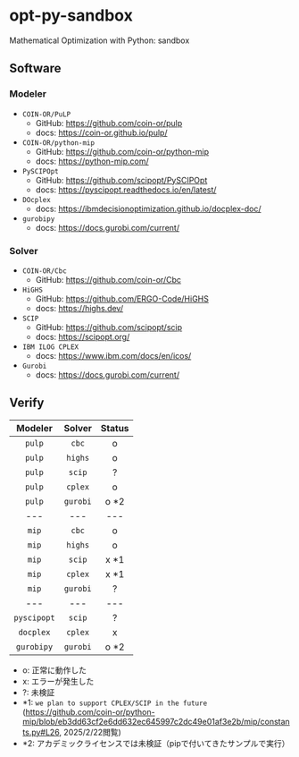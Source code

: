 # opt-py-sandbox

Mathematical Optimization with Python: sandbox

## Software
### Modeler
- `COIN-OR/PuLP`
  - GitHub: https://github.com/coin-or/pulp
  - docs: https://coin-or.github.io/pulp/
- `COIN-OR/python-mip`
  - GitHub: https://github.com/coin-or/python-mip
  - docs: https://python-mip.com/
- `PySCIPOpt`
  - GitHub: https://github.com/scipopt/PySCIPOpt
  - docs: https://pyscipopt.readthedocs.io/en/latest/
- `DOcplex`
  - docs: https://ibmdecisionoptimization.github.io/docplex-doc/
- `gurobipy`
  - docs: https://docs.gurobi.com/current/
### Solver
- `COIN-OR/Cbc`
  - GitHub: https://github.com/coin-or/Cbc
- `HiGHS`
  - GitHub: https://github.com/ERGO-Code/HiGHS
  - docs: https://highs.dev/
- `SCIP`
  - GitHub: https://github.com/scipopt/scip
  - docs: https://scipopt.org/
- `IBM ILOG CPLEX`
  - docs: https://www.ibm.com/docs/en/icos/
- `Gurobi`
  - docs: https://docs.gurobi.com/current/

## Verify
|Modeler|Solver|Status|
|:-:|:-:|:-:|
|`pulp`|`cbc`|o|
|`pulp`|`highs`|o|
|`pulp`|`scip`|?|
|`pulp`|`cplex`|o|
|`pulp`|`gurobi`|o *2|
|---|---|---|
|`mip`|`cbc`|o|
|`mip`|`highs`|o|
|`mip`|`scip`|x *1|
|`mip`|`cplex`|x *1|
|`mip`|`gurobi`|?|
|---|---|---|
|`pyscipopt`|`scip`|?|
|`docplex`|`cplex`|x|
|`gurobipy`|`gurobi`|o *2|

- o: 正常に動作した
- x: エラーが発生した
- ?: 未検証
- *1: `we plan to support CPLEX/SCIP in the future` (https://github.com/coin-or/python-mip/blob/eb3dd63cf2e6dd632ec645997c2dc49e01af3e2b/mip/constants.py#L26, 2025/2/22閲覧)
- *2: アカデミックライセンスでは未検証（pipで付いてきたサンプルで実行）
